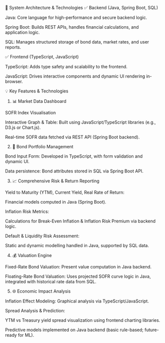 🧱 System Architecture & Technologies
✅ Backend (Java, Spring Boot, SQL)

Java: Core language for high-performance and secure backend logic.

Spring Boot: Builds REST APIs, handles financial calculations, and application logic.

SQL: Manages structured storage of bond data, market rates, and user reports.

✅ Frontend (TypeScript, JavaScript)

TypeScript: Adds type safety and scalability to the frontend.

JavaScript: Drives interactive components and dynamic UI rendering in-browser.

💡 Key Features & Technologies
1. 📊 Market Data Dashboard

SOFR Index Visualisation

Interactive Graph & Table: Built using JavaScript/TypeScript libraries (e.g., D3.js or Chart.js).

Real-time SOFR data fetched via REST API (Spring Boot backend).

2. 🧾 Bond Portfolio Management

Bond Input Form: Developed in TypeScript, with form validation and dynamic UI.

Data persistence: Bond attributes stored in SQL via Spring Boot API.

3. 📈 Comprehensive Risk & Return Reporting

Yield to Maturity (YTM), Current Yield, Real Rate of Return:

Financial models computed in Java (Spring Boot).

Inflation Risk Metrics:

Calculations for Break-Even Inflation & Inflation Risk Premium via backend logic.

Default & Liquidity Risk Assessment:

Static and dynamic modelling handled in Java, supported by SQL data.

4. 💰 Valuation Engine

Fixed-Rate Bond Valuation: Present value computation in Java backend.

Floating-Rate Bond Valuation: Uses projected SOFR curve logic in Java, integrated with historical rate data from SQL.

5. 🌐 Economic Impact Analysis

Inflation Effect Modeling: Graphical analysis via TypeScript/JavaScript.

Spread Analysis & Prediction:

YTM vs Treasury yield spread visualization using frontend charting libraries.

Predictive models implemented on Java backend (basic rule-based; future-ready for ML).
